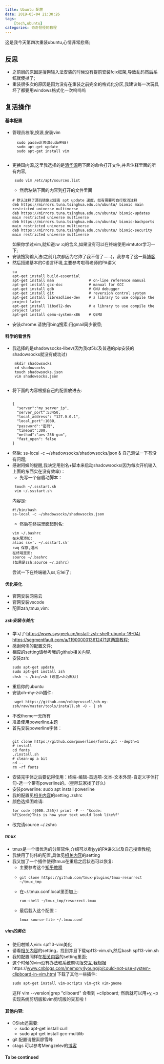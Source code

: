 ```yaml
---
title: Ubuntu 配置
date: 2019-05-04 21:30:26
tags: 
    [tech,ubuntu]
categories: 奇奇怪怪的教程
---
```

这是我今天第四次重装ubuntu,心情非常悲痛;
## 反思
-   之前崩的原因是搜狗输入法安装的时候没有提前安装fcix框架,导致乱码然后系统就傻掉了;
-   重装很多次的原因是因为没有在重装之前完全的格式化分区,我建议每一次玩具坏了都要用windows格式化一次呜呜呜

## 复活操作

#### 基本配置
- 管理员权限,换源,安装vim
    <pre><code>  sudo passwd(修改sudo密码)
    sudo apt-get update
    sudo apt-get install vim
    </code></pre>
-   更换国内源,这里我选择的是[清华源](https://mirrors.tuna.tsinghua.edu.cn/help/ubuntu/)用下面的命令打开文件,并且注释里面的所有内容,
     <pre><code> sudo vim /etc/apt/sources.list
    </code></pre> 
    -   然后粘贴下面的内容到打开的文件里面
    <pre><code># 默认注释了源码镜像以提高 apt update 速度，如有需要可自行取消注释
    deb https://mirrors.tuna.tsinghua.edu.cn/ubuntu/ bionic main restricted universe multiverse
    deb https://mirrors.tuna.tsinghua.edu.cn/ubuntu/ bionic-updates main restricted universe multiverse
    deb https://mirrors.tuna.tsinghua.edu.cn/ubuntu/ bionic-backports main restricted universe multiverse
    deb https://mirrors.tuna.tsinghua.edu.cn/ubuntu/ bionic-security main restricted universe multiverse
    </code></pre>
    如果你学过vim,就知道:w :q的含义,如果没有可以在终端使用vimtutor学习一下;
-   安装搜狗输入法(之前几次都因为它炸了我不信了……)，我参考了这一篇[博客]( https://blog.csdn.net/qq_33159059/article/details/85019467)
-   然后搭建基本的C语言环境,主要参考啦蒋老师的PA讲义
    <pre><code>su
    apt-get install build-essential
    apt-get install man                # on-line reference manual
    apt-get install gcc-doc            # manual for GCC
    apt-get install gdb                # GNU debugger
    apt-get install git                # reversion control system
    apt-get install libreadline-dev    # a library to use compile the project later
    apt-get install libsdl2-dev        # a library to use compile the project later
    apt-get install qemu-system-x86    # QEMU
    </code></pre>
-   安装chrome:请使用bing搜索;用gmail同步很香;

#### 科学的看世界
-  我选择的是shadowsocks-libev(因为我qt5以及普通的pip安装的shadowsocks就没有成功过)
    <pre><code> mkdir shadowsocks
    cd shadowsocks
    touch shadowsocks.json
    vim shadowsocks.json
    </code></pre>
-   将下面的内容根据自己的配置放进去:
    <pre><code>
    {
      "server":"my_server_ip",
      "server_port":53450,
      "local_address": "127.0.0.1",
      "local_port":1080,
      "password":"密码",
      "timeout":300,
      "method":"aes-256-gcm",
      "fast_open": false
    }
    </code></pre>
-   然后: ss-local -c ~/shadowsocks/shadowsocks/json & 
    自己测试一下有没有问题;
-   感谢阿姨的提醒,我决定用别名+脚本来启动shadowsocks(因为每次开机输入上面的东西实在没有效率)：
    -   先写一个自启动脚本：
    <pre><code> touch ~/.ssstart.sh
     vim ~/.ssstart.sh
    </code></pre>
    内容是:
    <pre><code>#!/bin/bash
    ss-local -c ~/shadowsocks/shadowsocks.json 
    </code></pre>
    -   然后在终端里面起别名:
    <pre><code>vim ~/.bashrc
    在末尾添加:
    alias ss='. ~/.ssstart.sh'
    :wq 保存,退出
    在终端里面: 
    source ~/.bashrc
    (如果是zsh:source ~/.zshrc)
    </code></pre>
    尝试一下在终端输入ss,它lei了;

#### 优化美化
-   官网安装网易云
-   官网安装vscode
-   配置zsh,tmux,vim:

##### zsh安装与美化
-   学习了:https://www.sysgeek.cn/install-zsh-shell-ubuntu-18-04/ 
https://segmentfault.com/a/1190000013612471这两篇教程;
-   感谢何伟的配置文件;
-   相应的setting请参考我的github[相关内容](https://github.com/larryytr/Note_for_blog/tree/master/ubuntu).
-   安装zsh:
    <pre><code>sudo apt-get update
	sudo apt-get install zsh
	chsh -s /bin/zsh (设置zsh为默认)
    </code></pre>
-   重启你的ubuntu
-   安装oh-my-zsh插件:
    <pre><code> wget https://github.com/robbyrussell/oh-my-zsh/raw/master/tools/install.sh -O - | sh
    </code></pre>
- 不改theme一无所有
- 准备使用powerline主题  
-   首先安装powerline字体：
    <pre><code>
    git clone https://github.com/powerline/fonts.git --depth=1
    # install
    cd fonts
    ./install.sh
    # clean-up a bit
    cd ..
    rm -rf fonts
    </code></pre>
- 安装完字体之后要记得使用：终端-编辑-首选项-文本-文本外观-自定义字体打勾-选一个带有powerline的。(星际玩家找了好久)
-   安装powerline: sudo apt install powerline 
-   我的配置见[相关内容](https://github.com/larryytr/Note_for_blog/tree/master/ubuntu)的setting .zshrc
-   颜色选择困难请: <pre><code>for code ({000..255}) print -P -- "$code: %F{$code}This is how your text would look like%f"</code></pre>
-   改完请source ~/.zshrc

##### tmux
-   tmux是一个很优秀的分屏软件,介绍可以看jyy的PA讲义以及自己搜索教程;
-   我使用了何伟的配置,具体见[相关内容](https://github.com/larryytr/Note_for_blog/tree/master/ubuntu)的setting
-  我又加了一个插件使得tmux在重启之后状态可以恢复:
    -   主要参考这个[知乎教程](https://zhuanlan.zhihu.com/p/24660412)
    -   <pre><code>git clone https://github.com/tmux-plugins/tmux-resurrect ~/tmux_tmp
        </code></pre>
    -   在~/.tmux.conf.local里面加上:
        <pre><code>run-shell ~/tmux_tmp/resurrect.tmux
        </code></pre>
    -   最后载入这个配置：<pre><code>tmux source-file ~/.tmux.conf
        </code></pre>
##### vim的美化
-   使用啦懒人vim: spf13-vim美化
-   请看[相关内容](https://github.com/larryytr/Note_for_blog/tree/master/ubuntu)的setting，找到并且下载spf13-vim.sh,然后bash spf13-vim.sh
-   我的配置同样在[相关内容](https://github.com/larryytr/Note_for_blog/tree/master/ubuntu)的setting里面;
-   这个时候的vim没有办法和系统剪切版交互,我根据https://www.cnblogs.com/memory4young/p/could-not-use-system-clipboard-in-vim.html 下载了其他一些插件:
    <pre><code>sudo apt-get install vim-scripts vim-gtk vim-gnome</pre></code>
    这样 vim --version|grep "cliboard" 会看到 +clipboard;
    然后就可以用+y,+p实现系统剪切版和vim剪切版的交互啦！

#### 其他内容:
- OSlab还需要:
  - sudo apt-get install curl
  - sudo apt-get install gcc-multilib
- git 配置请搜索廖雪峰
- ctags 可以参考Mengzelev的[博客](https://mengzelev.github.io/2018/10/04/pa-inspirations/)

#### To be continued




